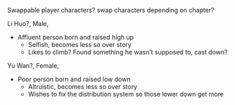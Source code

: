 Swappable player characters? swap characters depending on chapter?

Li Huo?, Male, 
 - Affluent person born and raised high up
	 - Selfish, becomes less so over story
	 - Likes to climb? Found something he wasn’t supposed to, cast down?

Yu Wan?, Female, 
 - Poor person born and raised low down
	 - Altruistic, becomes less so over story
	 - Wishes to fix the distribution system so those lower down get more


